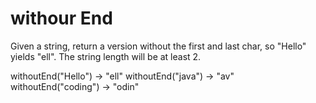 # withour End
Given a string, return a version without the first and last char, so "Hello" yields "ell". The string length will be at least 2.


withoutEnd("Hello") → "ell"
withoutEnd("java") → "av"
withoutEnd("coding") → "odin"